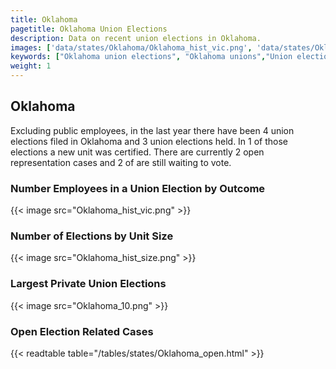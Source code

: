 ```yaml
---
title: Oklahoma
pagetitle: Oklahoma Union Elections
description: Data on recent union elections in Oklahoma.
images: ['data/states/Oklahoma/Oklahoma_hist_vic.png', 'data/states/Oklahoma/Oklahoma_hist_size.png', 'data/states/Oklahoma/Oklahoma_10.png']
keywords: ["Oklahoma union elections", "Oklahoma unions","Union elections"]
weight: 1
---
```

##  Oklahoma

Excluding public employees, in the last year there have been 4 union elections filed in Oklahoma and 3 union elections held. In 1 of those elections a new unit was certified. There are currently 2 open representation cases and 2 of are still waiting to vote.

### Number Employees in a Union Election by Outcome
{{< image src="Oklahoma_hist_vic.png" >}}

### Number of Elections by Unit Size
{{< image src="Oklahoma_hist_size.png" >}}

### Largest Private Union Elections
{{< image src="Oklahoma_10.png" >}}

### Open Election Related Cases
{{< readtable table="/tables/states/Oklahoma_open.html" >}}

